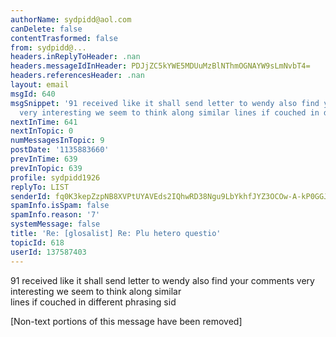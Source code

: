 ```yaml
---
authorName: sydpidd@aol.com
canDelete: false
contentTrasformed: false
from: sydpidd@...
headers.inReplyToHeader: .nan
headers.messageIdInHeader: PDJjZC5kYWE5MDUuMzBlNThmOGNAYW9sLmNvbT4=
headers.referencesHeader: .nan
layout: email
msgId: 640
msgSnippet: '91 received like it shall send letter to wendy also find your comments
  very interesting we seem to think along similar lines if couched in different phrasing '
nextInTime: 641
nextInTopic: 0
numMessagesInTopic: 9
postDate: '1135883660'
prevInTime: 639
prevInTopic: 639
profile: sydpidd1926
replyTo: LIST
senderId: fq0K3kepZzpNB8XVPtUYAVEds2IQhwRD38Ngu9LbYkhfJYZ3OCOw-A-kP0GGJsANt55uty0q
spamInfo.isSpam: false
spamInfo.reason: '7'
systemMessage: false
title: 'Re: [glosalist] Re: Plu hetero questio'
topicId: 618
userId: 137587403
---
```


91 received
like it 
shall send letter to wendy
also find your comments very interesting we seem to think along similar  
lines if couched in different phrasing
sid


[Non-text portions of this message have been removed]


